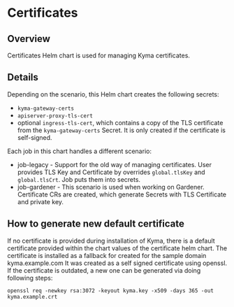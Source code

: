 # Certificates

## Overview

Certificates Helm chart is used for managing Kyma certificates. 

## Details

Depending on the scenario, this Helm chart creates the following secrets:

- `kyma-gateway-certs`
- `apiserver-proxy-tls-cert`
- optional `ingress-tls-cert`, which contains a copy of the TLS certificate from the `kyma-gateway-certs` Secret. It is only created if the certificate is self-signed.

Each job in this chart handles a different scenario:

- job-legacy - Support for the old way of managing certificates. User provides TLS Key and Certificate by overrides `global.tlsKey` and `global.tlsCrt`. Job puts them into secrets.
- job-gardener - This scenario is used when working on Gardener. Certificate CRs are created, which generate Secrets with TLS Certificate and private key.

## How to generate new default certificate
If no certificate is provided during installation of Kyma, there is a default certificate provided within the
chart values of the certificate helm chart.
The certificate is installed as a fallback for created for the sample domain kyma.example.com
It was created as a self signed certificate using openssl.
If the certificate is outdated, a new one can be generated via doing following steps:

 ```
openssl req -newkey rsa:3072 -keyout kyma.key -x509 -days 365 -out kyma.example.crt
 ```